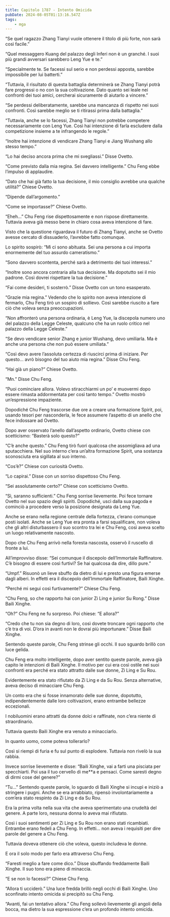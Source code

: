 ```yaml
---
title: Capitolo 1787 - Intento Omicida
pubDate: 2024-08-05T01:13:16.547Z
tags:
    - mga
---
```



“Se quel ragazzo Zhang Tianyi vuole ottenere il titolo di più forte, non sarà così facile.”

“Quel messaggero Kuang del palazzo degli Inferi non è un granché. I suoi più grandi avversari sarebbero Leng Yue e te.”

“Specialmente te. Se facessi sul serio e non perdessi apposta, sarebbe impossibile per lui batterti.”

“Tuttavia, il risultato di questa battaglia determinerà se Zhang Tianyi potrà fare progressi o no con la sua coltivazione. Dato quanto sei leale nei confronti dei tuoi amici, cercherai sicuramente di aiutarlo a vincere.”

“Se perdessi deliberatamente, sarebbe una mancanza di rispetto nei suoi confronti. Così sarebbe meglio se ti ritirassi prima dalla battaglia.”

“Tuttavia, anche se lo facessi, Zhang Tianyi non potrebbe competere necessariamente con Leng Yue. Così hai intenzione di farla escludere dalla competizione insieme a te infrangendo le regole.”


“Inoltre hai intenzione di vendicare Zhang Tianyi e Jiang Wushang allo stesso tempo.”


“Lo hai deciso ancora prima che mi svegliassi.” Disse Ovetto.


“Come previsto dalla mia regina. Sei davvero intelligente.” Chu Feng ebbe l’impulso di applaudire.


“Dato che hai già fatto la tua decisione, il mio consiglio avrebbe una qualche utilità?” Chiese Ovetto.

“Dipende dall’argomento.”


“Come se importasse?” Chiese Ovetto.


“Eheh…” Chu Feng rise dispettosamente e non rispose direttamente. Tuttavia aveva già messo bene in chiaro cosa aveva intenzione di fare.


Visto che la questione riguardava il futuro di Zhang Tianyi, anche se Ovetto avesse cercato di dissuaderlo, l’avrebbe fatto comunque.


Lo spirito sospirò: “Mi ci sono abituata. Sei una persona a cui importa enormemente del tuo assurdo cameratismo.”

“Sono davvero scontenta, perché sarà a detrimento dei tuoi interessi.”


“Inoltre sono ancora contraria alla tua decisione. Ma dopotutto sei il mio padrone. Così dovrei rispettare la tua decisione.”


“Fai come desideri, ti sosterrò.” Disse Ovetto con un tono esasperato.


“Grazie mia regina.” Vedendo che lo spirito non aveva intenzione di fermarlo, Chu Feng tirò un sospiro di sollievo. Così sarebbe riuscito a fare ciò che voleva senza preoccupazioni.


“Non affronterò una persona ordinaria, è Leng Yue, la discepola numero uno del palazzo della Legge Celeste, qualcuno che ha un ruolo critico nel palazzo della Legge Celeste.”

“Se devo vendicare senior Zhang e junior Wushang, devo umiliarla. Ma è anche una persona che non può essere umiliata.”

“Così devo avere l’assoluta certezza di riuscirci prima di iniziare. Per questo… avrò bisogno del tuo aiuto mia regina.” Disse Chu Feng.


“Hai già un piano?” Chiese Ovetto.


“Mn.” Disse Chu Feng.

“Puoi cominciare allora. Volevo stiracchiarmi un po’ e muovermi dopo essere rimasta addormentata per così tanto tempo.” Ovetto mostrò un’espressione impaziente.


Dopodiché Chu Feng trascorse due ore a creare una formazione Spirit, poi, usando tesori per nasconderla, le fece assumere l’aspetto di un anello che fece indossare ad Ovetto.


Dopo aver osservato l’anello dall’aspetto ordinario, Ovetto chiese con scetticismo: “Basterà solo questo?”

“C’è anche questo.” Chu Feng tirò fuori qualcosa che assomigliava ad una sputacchiera. Nel suo interno c’era un’altra formazione Spirit, una sostanza sconosciuta era sigillata al suo interno.


“Cos’è?” Chiese con curiosità Ovetto.

“Lo capirai.” Disse con un sorriso dispettoso Chu Feng.

“Sei assolutamente certo?” Chiese con scetticismo Ovetto.


“Sì, saranno sufficienti.” Chu Feng sorrise lievemente. Poi fece tornare Ovetto nel suo spazio degli spiriti. Dopodiché, uscì dalla sua pagoda e cominciò a procedere verso la posizione designata da Leng Yue.


Anche se erano nella regione centrale della fortezza, c’erano comunque posti isolati. Anche se Leng Yue era pronta a farsi squalificare, non voleva che gli altri disturbassero il suo scontro tra lei e Chu Feng, così aveva scelto un luogo relativamente nascosto.


Dopo che Chu Feng arrivò nella foresta nascosta, osservò il ruscello di fronte a lui.

All’improvviso disse: “Sei comunque il discepolo dell’Immortale Raffinatore. C’è bisogno di essere così furtivi? Se hai qualcosa da dire, dillo pure.”


“Umpf.” Risuonò un lieve sbuffo da dietro di lui e presto una figura emerse dagli alberi. In effetti era il discepolo dell’Immortale Raffinatore, Baili Xinghe.

“Perché mi segui così furtivamente?” Chiese Chu Feng.


“Chu Feng, so che rapporto hai con junior Zi Ling e junior Su Rong.” Disse Baili Xinghe.


“Oh?” Chu Feng ne fu sorpreso. Poi chiese: “E allora?”

“Credo che tu non sia degno di loro, così dovete troncare ogni rapporto che c’è tra di voi. D’ora in avanti non le dovrai più importunare.” Disse Baili Xinghe.


Sentendo queste parole, Chu Feng strinse gli occhi. Il suo sguardo brillò con luce gelida.


Chu Feng era molto intelligente, dopo aver sentito queste parole, aveva già capito le intenzioni di Baili Xinghe. Il motivo per cui era così ostile nei suoi confronti era perché era stato attratto dalle sue donne, Zi Ling e Su Rou.


Evidentemente era stato rifiutato da Zi Ling e da Su Rou. Senza alternative, aveva deciso di minacciare Chu Feng.


Un conto era che si fosse innamorato delle sue donne, dopotutto, indipendentemente dalle loro coltivazioni, erano entrambe bellezze eccezionali.


I nobiluomini erano attratti da donne dolci e raffinate, non c’era niente di straordinario.


Tuttavia questo Baili Xinghe era venuto a minacciarlo.

In quanto uomo, come poteva tollerarlo?


Così si riempì di furia e fu sul punto di esplodere. Tuttavia non rivelò la sua rabbia.


Invece sorrise lievemente e disse: “Baili Xinghe, vai a farti una pisciata per specchiarti. Poi usa il tuo cervello di me**a e pensaci. Come saresti degno di dirmi cose del genere?”

“Tu…” Sentendo queste parole, lo sguardo di Baili Xinghe si incupì e iniziò a stringere i pugni. Anche se era arrabbiato, ripensò involontariamente a com’era stato respinto da Zi Ling e da Su Rou.


Era la prima volta nella sua vita che aveva sperimentato una crudeltà del genere. A parte loro, nessuna donna lo aveva mai rifiutato.

Così i suoi sentimenti per Zi Ling e Su Rou non erano stati ricambiati. Entrambe erano fedeli a Chu Feng. In effetti… non aveva i requisiti per dire parole del genere a Chu Feng.


Tuttavia doveva ottenere ciò che voleva, questo includeva le donne.


E ora il solo modo per farlo era attraverso Chu Feng.

“Faresti meglio a fare come dico.” Disse sbuffando freddamente Baili Xinghe. Il suo tono era pieno di minaccia.

“E se non lo facessi?” Chiese Chu Feng.

“Allora ti ucciderò.” Una luce fredda brillò negli occhi di Baili Xinghe. Uno sconfinato intento omicida si precipitò su Chu Feng.


“Avanti, fai un tentativo allora.” Chu Feng sollevò lievemente gli angoli della bocca, ma dietro la sua espressione c’era un profondo intento omicida.




